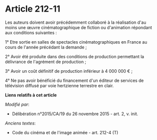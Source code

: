 # Article 212-11

Les auteurs doivent avoir précédemment collaboré à la réalisation d'au moins une œuvre cinématographique de fiction ou
d'animation répondant aux conditions suivantes : 

1° Etre sortie en salles de spectacles cinématographiques en France au cours de l'année précédant la demande ; 

2° Avoir été produite dans des conditions de production permettant la délivrance de l'agrément de production ; 

3° Avoir un coût définitif de production inférieur à 4 000 000 € ; 

4° Ne pas avoir bénéficié du financement d'un éditeur de services de télévision diffusé par voie hertzienne terrestre en
clair.

**Liens relatifs à cet article**

_Modifié par_:

  - Délibération n°2015/CA/19 du 26 novembre 2015 - art. 2, v. init.

_Anciens textes_:

  - Code du cinéma et de l'image animée - art. 212-4 (T)
